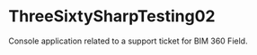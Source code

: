 ThreeSixtySharpTesting02
========================

Console application related to a support ticket for BIM 360 Field.
